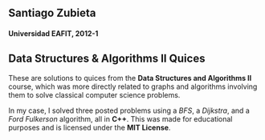 ## Santiago Zubieta
#### Universidad EAFIT, 2012-1

## Data Structures & Algorithms II Quices
These are solutions to quices from the **Data Structures and Algorithms II** course, which was more directly related to graphs and algorithms involving them to solve classical computer science problems.

In my case, I solved three posted problems using a *BFS*, a *Dijkstra*, and a *Ford Fulkerson* algorithm, all in **C++**. This was made for educational purposes and is licensed under the **MIT License**.